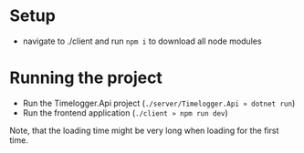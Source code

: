 # Setup
- navigate to ./client and run `npm i` to download all node modules

# Running the project
- Run the Timelogger.Api project (`./server/Timelogger.Api » dotnet run`)
- Run the frontend application (`./client » npm run dev`)

Note, that the loading time might be very long when loading for the first time.